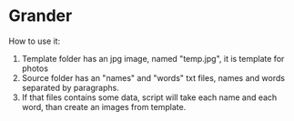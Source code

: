 # Grander
How to use it:
1. Template folder has an jpg image, named "temp.jpg", it is template for photos
2. Source folder has an "names" and "words" txt files, names and words separated by paragraphs.
3. If that files contains some data, script will take each name and each word, than create an images from template.
